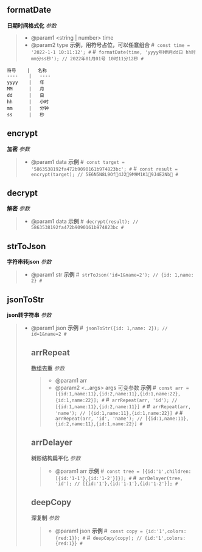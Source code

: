   ## formatDate
  **日期时间格式化**
  *参数*
  >+ @param1 <string | number> time
  >+ @param2 <string> type
  **示例，用符号占位，可以任意组合**
  #``` const time = '2022-1-1 10:11:12'; #```
  #``` formatDate(time, 'yyyy年MM月dd日 hh时mm分ss秒'); // 2022年01月01号 10时11分12秒 #```

    符号    |   名称
    ----    |   ----
    yyyy    |   年
    MM      |   月
    dd      |   日
    hh      |   小时
    mm      |   分钟
    ss      |   秒



  ## encrypt
  **加密**
  *参数*
  >+ @param1 <string> data
  **示例**
  #``` const target = '5863538192fa472b9090161b974823bc'; #```
  #``` const result = encrypt(target); // 5E6N5N8L9Of4J29M9M1K19J4E2Nb #```



  ## decrypt
  **解密**
  *参数*
  >+ @param1 <string> data
  **示例**
  #``` decrypt(result); // 5863538192fa472b9090161b974823bc #```



  ## strToJson
  **字符串转json**
  *参数*
  >+ @param1 <string> str
  **示例**
  #``` strToJson('id=1&name=2'); // {id: 1,name: 2} #```



  ## jsonToStr
  **json转字符串**
  *参数*
  >+ @param1 <object> json
  **示例**
  #``` jsonToStr({id: 1,name: 2}); // id=1&name=2 #```



  ## arrRepeat
  **数组去重**
  *参数*
  >+ @param1 <array> arr
  >+ @param2 <...args> args 可变参数
  **示例**
  #``` const arr = [{id:1,name:11},{id:2,name:11},{id:1,name:22},{id:1,name:22}]; #```
  #``` arrRepeat(arr, 'id'); // [{id:1,name:11},{id:2,name:11}] #```
  #``` arrRepeat(arr, 'name'); // [{id:1,name:11},{id:1,name:22}] #```
  #``` arrRepeat(arr, 'id', 'name'); // [{id:1,name:11},{id:2,name:11},{id:1,name:22}] #```



  ## arrDelayer
  **树形结构扁平化**
  *参数*
  >+ @param1 <array> arr
  **示例**
  #``` const tree = [{id:'1',children:[{id:'1-1'},{id:'1-2'}]}]; #```
  #``` arrDelayer(tree, 'id'); // [{id:'1'},{id:'1-1'},{id:'1-2'}]; #```



  ## deepCopy
  **深复制**
  *参数*
  >+ @param1 <object> json
  **示例**
  #``` const copy = {id:'1',colors:{red:1}}; #```
  #``` deepCopy(copy); // {id:'1',colors:{red:1}} #```